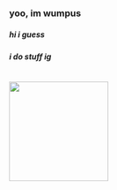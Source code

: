 ### yoo, im wumpus
##### hi i guess
##### i do stuff ig
<img src="https://komarev.com/ghpvc/?username=W1ntr" alt="" align="center" />
<p float="left">
  <img src="https://github-readme-stats.vercel.app/api?username=W1ntr&show_icons=true&theme=buefy" height="180">
</p>
